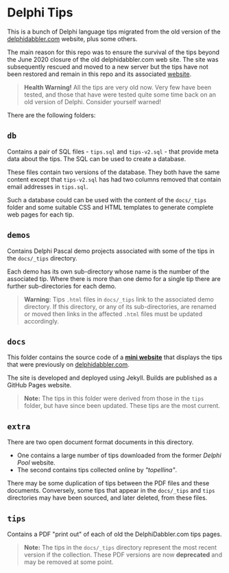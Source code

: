 # Delphi Tips

This is a bunch of Delphi language tips migrated from the old version of the [delphidabbler.com](https://delphidabbler.com/) website, plus some others.

The main reason for this repo was to ensure the survival of the tips beyond the June 2020 closure of the old delphidabbler.com web site. The site was subsequently rescued and moved to a new server but the tips have not been restored and remain in this repo and its associated [website](https://delphidabbler.github.io/delphi-tips/).

> **Health Warning!** All the tips are very old now. Very few have been tested, and those that have were tested quite some time back on an old version of Delphi. Consider yourself warned!

There are the following folders:

## `db`

Contains a pair of SQL files - `tips.sql` and `tips-v2.sql` - that provide meta data about the tips. The SQL can be used to create a database.

These files contain two versions of the database. They both have the same content except that `tips-v2.sql` has had two columns removed that contain email addresses in `tips.sql`.

Such a database could can be used with the content of the `docs/_tips` folder and some suitable CSS and HTML templates to generate complete web pages for each tip.

## `demos`

Contains Delphi Pascal demo projects associated with some of the tips in the `docs/_tips` directory.

Each demo has its own sub-directory whose name is the number of the associated tip. Where there is more than one demo for a single tip there are further sub-directories for each demo.

> **Warning:** Tips `.html` files in `docs/_tips` link to the associated demo directory. If this directory, or any of its sub-directories, are renamed or moved then links in the affected `.html` files must be updated accordingly.

## `docs`

This folder contains the source code of a **[mini website](https://delphidabbler.github.io/delphi-tips/)** that displays the tips that were previously on [delphidabbler.com](https://delphidabbler.com/).

The site is developed and deployed using Jekyll. Builds are published as a GitHub Pages website.

> **Note:** The tips in this folder were derived from those in the `tips` folder, but have since been updated. These tips are the most current.

## `extra`

There are two open document format documents in this directory.

* One contains a large number of tips downloaded from the former _Delphi Pool_ website.
* The second contains tips collected online by _"topellina"_.

There may be some duplication of tips between the PDF files and these documents. Conversely, some tips that appear in the `docs/_tips` and `tips` directories may have been sourced,  and later deleted, from these files.

## `tips`

Contains a PDF "print out" of each of old the DelphiDabbler.com tips pages.

> **Note:** The tips in the `docs/_tips` directory represent the most recent version if the collection. These PDF versions are now **deprecated** and may be removed at some point.
